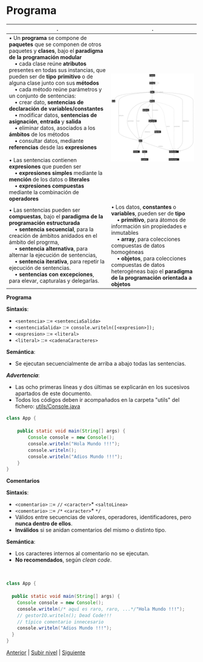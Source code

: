 # Programa


| . | . |
|---|---|
| • Un **programa** se compone de **paquetes** que se componen de otros paquetes y **clases**, bajo el **paradigma de la programación modular**<br>&nbsp;&nbsp;&nbsp;&nbsp;• cada clase reúne **atributos** presentes en todas sus instancias, que pueden ser de **tipo primitivo** o de alguna clase junto con sus **métodos**<br>&nbsp;&nbsp;&nbsp;&nbsp;• cada método reúne parámetros y un conjunto de sentencias:<br>&nbsp;&nbsp;&nbsp;&nbsp;• crear dato, **sentencias de declaración de variables/constantes**<br>&nbsp;&nbsp;&nbsp;&nbsp;• modificar datos, **sentencias de asignación**, **entrada** y **salida**<br>&nbsp;&nbsp;&nbsp;&nbsp;• eliminar datos, asociados a los **ámbitos** de los métodos<br>&nbsp;&nbsp;&nbsp;&nbsp;• consultar datos, mediante **referencias** desde las **expresiones**<br><br>• Las sentencias contienen **expresiones** que pueden ser<br>&nbsp;&nbsp;&nbsp;&nbsp;• **expresiones simples** mediante la **mención** de los datos o **literales**<br>&nbsp;&nbsp;&nbsp;&nbsp;• **expresiones compuestas** mediante la combinación de **operadores** | ![como](image-1.png) |
| • Las sentencias pueden ser **compuestas**, bajo el **paradigma de la programación estructurada**<br>&nbsp;&nbsp;&nbsp;&nbsp;• **sentencia secuencial**, para la creación de ámbitos anidados en el ámbito del progrma,<br>&nbsp;&nbsp;&nbsp;&nbsp;• **sentencia alternativa**, para alternar la ejecución de sentencias,<br>&nbsp;&nbsp;&nbsp;&nbsp;• **sentencia iterativa**, para repetir la ejecución de sentencias.<br>&nbsp;&nbsp;&nbsp;&nbsp;• **sentencias con excepciones**, para elevar, capturalas y delegarlas. | • Los datos, **constantes** o **variables**, pueden ser de **tipo**<br>&nbsp;&nbsp;&nbsp;&nbsp;• **primitivo**, para átomos de información sin propiedades e inmutables<br>&nbsp;&nbsp;&nbsp;&nbsp;• **array**, para colecciones compuestas de datos homogéneas<br>&nbsp;&nbsp;&nbsp;&nbsp;• **objetos**, para colecciones compuestas de datos heterogéneas bajo el **paradigma de la programación orientada a objetos** |


**Programa** 

**Sintaxis**:

- `<sentencia>` ::= `<sentenciaSalida>`
- `<sentenciaSalida>` ::= `console.writeln([<expresion>]);`
- `<expresion>` ::= `<literal>`
- `<literal>` ::= `<cadenaCaracteres>`

**Semántica**:

- Se ejecutan secuencialmente de arriba a abajo todas las sentencias.

***Advertencia***:

- Las ocho primeras líneas y dos últimas se explicarán en los sucesivos apartados de este documento.
- Todos los códigos deben ir acompañados en la carpeta "utils" del fichero: [utils/Console.java](https://github.com/USantaTecla-tech-java/src/blob/main/src/main/java/es/usantatecla/utils/Console.java)


```java
class App {
    
    public static void main(String[] args) {
        Console console = new Console();
        console.writeln("Hola Mundo !!!");
        console.writeln();
        console.writeln("Adios Mundo !!!");
    }
}
```

**Comentarios** 


**Sintaxis**:

- `<comentario>` ::= `//` `<caracter>`* `<saltoLinea>`
- `<comentario>` ::= `/*` `<caracter>`* `*/`
- Válidos entre secuencias de valores, operadores, identificadores, pero **nunca dentro de ellos**.
- **Inválidos** si se anidan comentarios del mismo o distinto tipo.

**Semántica**:

- Los caracteres internos al comentario no se ejecutan.
- **No recomendados**, según *clean code*.


<br>

```java
class App {
 
  public static void main(String[] args) {
    Console console = new Console();
    console.writeln(/* aquí es raro, raro, ...*/"Hola Mundo !!!");
    // gestorIO.writeln(); Dead Code!!!
    // típico comentario innecesario
    console.writeln("Adios Mundo !!!");
  }
}
```





[Anterior](../README.md) | [Subir nivel](../README.md) | [Siguiente](../u2imperativeProgramming/README.md)
